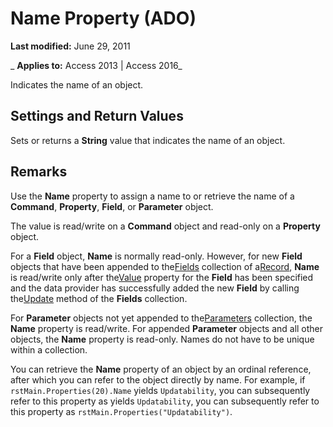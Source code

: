 
# Name Property (ADO)

 **Last modified:** June 29, 2011

 _ **Applies to:** Access 2013 | Access 2016_



Indicates the name of an object.

## Settings and Return Values

Sets or returns a  **String** value that indicates the name of an object.


## Remarks

Use the  **Name** property to assign a name to or retrieve the name of a **Command**, **Property**, **Field**, or **Parameter** object.

The value is read/write on a  **Command** object and read-only on a **Property** object.

For a  **Field** object, **Name** is normally read-only. However, for new **Field** objects that have been appended to the[Fields](029aa738-8726-54a6-1813-b152813948bc.md) collection of a[Record](817aaf13-78d4-1134-aa94-997e92077c22.md),  **Name** is read/write only after the[Value](ff21d122-98e3-2b48-d92f-e696b8079fc5.md) property for the **Field** has been specified and the data provider has successfully added the new **Field** by calling the[Update](fc88cab6-c379-bb4f-530c-da08107924e0.md) method of the **Fields** collection.

For  **Parameter** objects not yet appended to the[Parameters](554387c3-3572-5391-3b24-c7d3443844cd.md) collection, the **Name** property is read/write. For appended **Parameter** objects and all other objects, the **Name** property is read-only. Names do not have to be unique within a collection.

You can retrieve the  **Name** property of an object by an ordinal reference, after which you can refer to the object directly by name. For example, if `rstMain.Properties(20).Name` yields `Updatability`, you can subsequently refer to this property as yields  `Updatability`, you can subsequently refer to this property as  `rstMain.Properties("Updatability")`.

